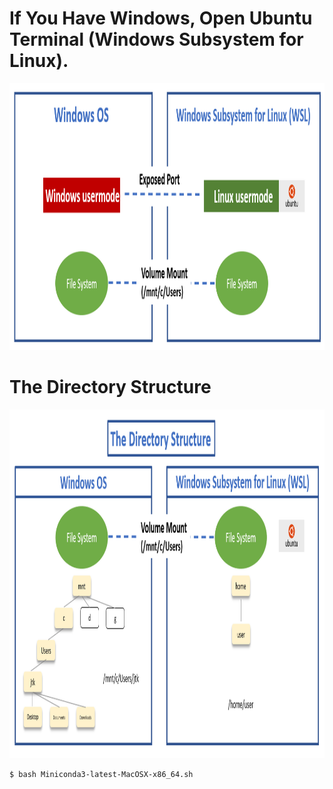 # If You Have Windows, Open Ubuntu Terminal (Windows Subsystem for Linux).
<p align="left">
  <img width="1129" height="427" src="https://github.com/jongtaek-kim/Bioinformatics-For-Molecular-Pathologist/blob/49af07c44672afa11bd31326f2e96a1ace27d06d/docs/images/WSL.png">
</p>

# The Directory Structure
<p align="left">
  <img width="1145" height="558" src="https://github.com/jongtaek-kim/Bioinformatics-For-Molecular-Pathologist/blob/1c88507b154d16b93f084e797ef93d4a28176cda/docs/images/directory.png">
</p>




```bash
$ bash Miniconda3-latest-MacOSX-x86_64.sh
```
&nbsp;  
